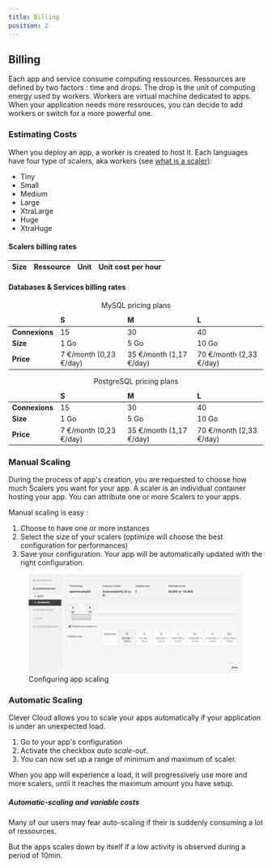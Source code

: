 ```yaml
---
title: Billing
position: 2
---
```

## Billing
Each app and service consume computing ressources. Ressources are defined by two factors : time and drops. The drop is the unit of computing energy used by workers.
Workers are virtual machine dedicated to apps. When your application needs more ressrouces, you can decide to add workers or switch for a more powerful one.


### Estimating Costs

When you deploy an app, a worker is created to host it. Each languages have four type of scalers, aka workers (see [what is a scaler](/get-help/faq/#what-is-a-scaler)):

* Tiny 
* Small 
* Medium 
* Large 
* XtraLarge 
* Huge 
* XtraHuge 

#### Scalers billing rates
<table class="table table-bordered table-striped">
  <thead>
    <tr>
      <th>Size</th>
      <th>Ressource</th>
      <th>Unit</th>
      <th>Unit cost per hour</th>
    </tr>
  </thead>
  <tbody class="billing-table">
  </tbody>
</table>

#### Databases & Services billing rates

<table class="table-pricing-services table table-bordered table-striped">
    <caption>MySQL pricing plans</caption>
    <thead>
      <tr>
        <td></td>
        <td><strong>S</strong></td>
        <td><strong>M</strong></td>
        <td><strong>L</strong></td>
      </tr>
    </thead>
    <tbody>
      <tr>
        <td><strong>Connexions</strong></td>
        <td>15</td>
        <td>30</td>
        <td>40</td>
      </tr>
      <tr>
        <td><strong>Size</strong></td>
        <td>1 Go</td>
        <td>5 Go</td>
        <td>10 Go</td>
      </tr>
      <tr>
        <td><strong>Price</strong></td>
        <td>7 €/month (0,23 €/day)</td>
        <td>35 €/month (1,17 €/day)</td>
        <td>70 €/month (2,33 €/day)</td>
      </tr>
    </tbody>
</table>

<table class="table-pricing-services table table-bordered table-striped">
    <caption>PostgreSQL pricing plans</caption>
    <thead>
      <tr>
        <td></td>
        <td><strong>S</strong></td>
        <td><strong>M</strong></td>
        <td><strong>L</strong></td>
      </tr>
    </thead>
    <tbody>
      <tr>
        <td><strong>Connexions</strong></td>
        <td>15</td>
        <td>30</td>
        <td>40</td>
      </tr>
      <tr>
        <td><strong>Size</strong></td>
        <td>1 Go</td>
        <td>5 Go</td>
        <td>10 Go</td>
      </tr>
      <tr>
        <td><strong>Price</strong></td>
        <td>7 €/month (0,23 €/day)</td>
        <td>35 €/month (1,17 €/day)</td>
        <td>70 €/month (2,33 €/day)</td>
      </tr>
    </tbody>
</table>

### Manual Scaling

During the process of app's creation, you are requested to choose how much Scalers you want for your app. A scaler is an individual container hosting your app. You can attribute one or more Scalers to your apps.

Manual scaling is easy : 

1. Choose to have one or more instances
2. Select the size of your scalers (optimize will choose the best configuration for performances)
3. Save your configuration. Your app will be automatically updated with the right configuration.

<figure class="cc-content-img">
  <a href="/assets/images/instances-size-configuration.png"><img src="/assets/images/instances-size-configuration.png"/></a>
  <figcaption>Configuring app scaling 
  </figcaption>
</figure>



### Automatic Scaling

Clever Cloud allows you to scale your apps automatically if your application is under an unexpected load.

1. Go to your app's configuration  
2. Activate the checkbox _auto scale-out_.
3. You can now set up a range of minimum and maximum of scaler.

When you app will experience a load, it will progressively use more and more scalers, until it reaches the maximum amount you have setup.

<div class="alert alert-hot-problems"><h5>Automatic-scaling and variable costs</h5>
<p>Many of our users may fear auto-scaling if their is suddenly consuming a lot of ressources.</p><p>But the apps scales down by itself if a low activity is observed during a period of 10min.</p></div> 

